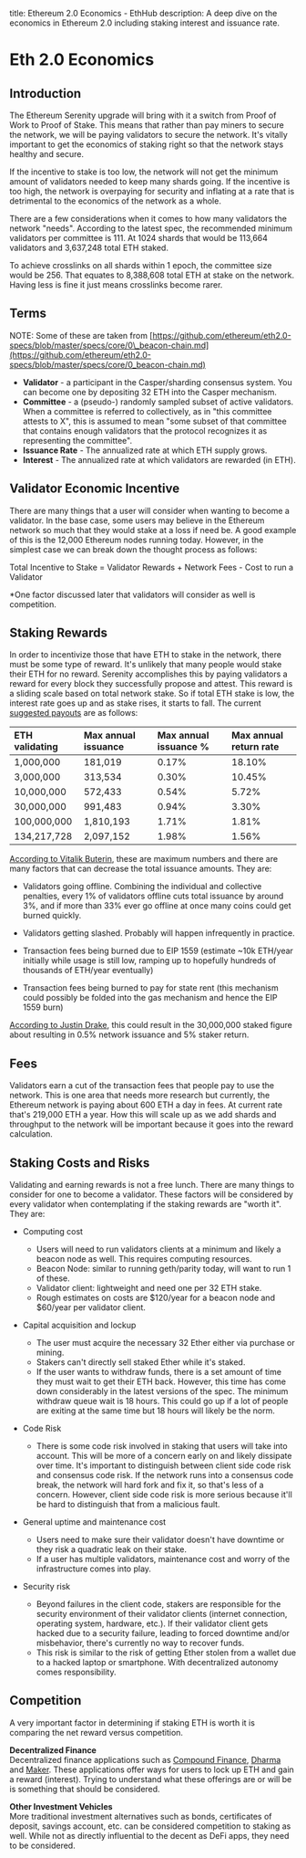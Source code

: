 title: Ethereum 2.0 Economics - EthHub
description: A deep dive on the economics in Ethereum 2.0 including staking interest and issuance rate.

# Eth 2.0 Economics

## Introduction

The Ethereum Serenity upgrade will bring with it a switch from Proof of Work to Proof of Stake. This means that rather than pay miners to secure the network, we will be paying validators to secure the network. It's vitally important to get the economics of staking right so that the network stays healthy and secure.

If the incentive to stake is too low, the network will not get the minimum amount of validators needed to keep many shards going. If the incentive is too high, the network is overpaying for security and inflating at a rate that is detrimental to the economics of the network as a whole.

There are a few considerations when it comes to how many validators the network "needs". According to the latest spec, the recommended minimum validators per committee is 111. At 1024 shards that would be 113,664 validators and 3,637,248 total ETH staked.

To achieve crosslinks on all shards within 1 epoch, the committee size would be 256. That equates to 8,388,608 total ETH at stake on the network. Having less is fine it just means crosslinks become rarer.

## Terms

NOTE: Some of these are taken from [https://github.com/ethereum/eth2.0-specs/blob/master/specs/core/0\_beacon-chain.md](https://github.com/ethereum/eth2.0-specs/blob/master/specs/core/0_beacon-chain.md)

* **Validator** - a participant in the Casper/sharding consensus system. You can become one by depositing 32 ETH into the Casper mechanism.
* **Committee** - a \(pseudo-\) randomly sampled subset of active validators. When a committee is referred to collectively, as in "this committee attests to X", this is assumed to mean "some subset of that committee that contains enough validators that the protocol recognizes it as representing the committee".
* **Issuance Rate** - The annualized rate at which ETH supply grows.
* **Interest** - The annualized rate at which validators are rewarded \(in ETH\).

## Validator Economic Incentive

There are many things that a user will consider when wanting to become a validator. In the base case, some users may believe in the Ethereum network so much that they would stake at a loss if need be. A good example of this is the 12,000 Ethereum nodes running today. However, in the simplest case we can break down the thought process as follows:

Total Incentive to Stake = Validator Rewards + Network Fees - Cost to run a Validator

\*One factor discussed later that validators will consider as well is competition.

## Staking Rewards

In order to incentivize those that have ETH to stake in the network, there must be some type of reward. It's unlikely that many people would stake their ETH for no reward. Serenity accomplishes this by paying validators a reward for every block they successfully propose and attest. This reward is a sliding scale based on total network stake. So if total ETH stake is low, the interest rate goes up and as stake rises, it starts to fall. The current [suggested payouts](https://github.com/ethereum/eth2.0-specs/pull/971) are as follows:

| ETH validating | Max annual issuance | Max annual issuance % | Max annual return rate |
| :--- | :--- | :--- | :--- |
| 1,000,000 | 181,019 | 0.17% | 18.10% |
| 3,000,000 | 313,534 | 0.30% | 10.45% |
| 10,000,000 | 572,433 | 0.54% | 5.72% |
| 30,000,000 | 991,483 | 0.94% | 3.30% |
| 100,000,000 | 1,810,193 | 1.71% | 1.81% |
| 134,217,728 | 2,097,152 | 1.98% | 1.56% |

[According to Vitalik Buterin](https://www.reddit.com/r/ethtrader/comments/bffp0n/higher_pos_rewards_proposed/elen71t?utm_source=share&utm_medium=web2x), these are maximum numbers and there are many factors that can decrease the total issuance amounts. They are:

* Validators going offline. Combining the individual and collective penalties, every 1% of validators offline cuts total issuance by around 3%, and if more than 33% ever go offline at once many coins could get burned quickly.

* Validators getting slashed. Probably will happen infrequently in practice.

* Transaction fees being burned due to EIP 1559 (estimate ~10k ETH/year initially while usage is still low, ramping up to hopefully hundreds of thousands of ETH/year eventually)

* Transaction fees being burned to pay for state rent (this mechanism could possibly be folded into the gas mechanism and hence the EIP 1559 burn)

[According to Justin Drake](https://github.com/ethereum/eth2.0-specs/pull/971#issuecomment-485069932), this could result in the 30,000,000 staked figure about resulting in 0.5% network issuance and 5% staker return.

## Fees

Validators earn a cut of the transaction fees that people pay to use the network. This is one area that needs more research but currently, the Ethereum network is paying about 600 ETH a day in fees. At current rate that's 219,000 ETH a year. How this will scale up as we add shards and throughput to the network will be important because it goes into the reward calculation.

## Staking Costs and Risks

Validating and earning rewards is not a free lunch. There are many things to consider for one to become a validator. These factors will be considered by every validator when contemplating if the staking rewards are "worth it". They are:

* Computing cost
	* Users will need to run validators clients at a minimum and likely a beacon node as well. This requires computing resources.
	* Beacon Node: similar to running geth/parity today, will want to run 1 of these.
	* Validator client: lightweight and need one per 32 ETH stake.
	* Rough estimates on costs are $120/year for a beacon node and $60/year per validator client.

* Capital acquisition and lockup
	* The user must acquire the necessary 32 Ether either via purchase or mining.
	* Stakers can't directly sell staked Ether while it's staked. 
	* If the user wants to withdraw funds, there is a set amount of time they must wait to get their ETH back. However, this time has come down considerably in the latest versions of the spec. The minimum withdraw queue wait is 18 hours. This could go up if a lot of people are exiting at the same time but 18 hours will likely be the norm.

* Code Risk
	* There is some code risk involved in staking that users will take into account. This will be more of a concern early on and likely dissipate over time. It's important to distinguish between client side code risk and consensus code risk. If the network runs into a consensus code break, the network will hard fork and fix it, so that's less of a concern. However, client side code risk is more serious because it'll be hard to distinguish that from a malicious fault.

* General uptime and maintenance cost
	* Users need to make sure their validator doesn't have downtime or they risk a quadratic leak on their stake.
	* If a user has multiple validators, maintenance cost and worry of the infrastructure comes into play.

* Security risk
	* Beyond failures in the client code, stakers are responsible for the security environment of their validator clients \(internet connection, operating system, hardware, etc.\). If their validator client gets hacked due to a security failure, leading to forced downtime and/or misbehavior, there's currently no way to recover funds.
	* This risk is similar to the risk of getting Ether stolen from a wallet due to a hacked laptop or smartphone. With decentralized autonomy comes responsibility.

## Competition

A very important factor in determining if staking ETH is worth it is comparing the net reward versus competition.

**Decentralized Finance**  
Decentralized finance applications such as [Compound Finance](https://compound.finance/), [Dharma](https://dharma.io/) and [Maker](https://makerdao.com/). These applications offer ways for users to lock up ETH and gain a reward \(interest\). Trying to understand what these offerings are or will be is something that should be considered.

**Other Investment Vehicles**  
More traditional investment alternatives such as bonds, certificates of deposit, savings account, etc. can be considered competition to staking as well. While not as directly influential to the decent as DeFi apps, they need to be considered.
